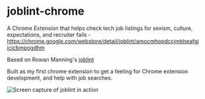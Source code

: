 # joblint-chrome
A Chrome Extension that helps check tech job listings for sexism, culture, expectations, and recruiter fails -
https://chrome.google.com/webstore/detail/joblint/amocmhopdccjmbheafgjicjcbmpogdhm

Based on Rowan Manning's [joblint](https://github.com/rowanmanning/joblint)

Built as my first chrome extension to get a feeling for Chrome extension development, and help with job searches.

![Screen capture of joblint in action](http://declanramsay.co.uk/assets/images/projects/joblint.gif)
